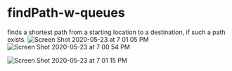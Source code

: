 # findPath-w-queues
 finds a shortest path from a starting location to a destination, if such a path exists.
![Screen Shot 2020-05-23 at 7 01 05 PM](https://user-images.githubusercontent.com/61612345/82742125-edf89c80-9d27-11ea-8570-e5cfe25668e6.png)
![Screen Shot 2020-05-23 at 7 00 54 PM](https://user-images.githubusercontent.com/61612345/82742130-12ed0f80-9d28-11ea-93c0-e60927055093.png)

![Screen Shot 2020-05-23 at 7 01 15 PM](https://user-images.githubusercontent.com/61612345/82742142-331cce80-9d28-11ea-802d-a442dc8e0f6b.png)


